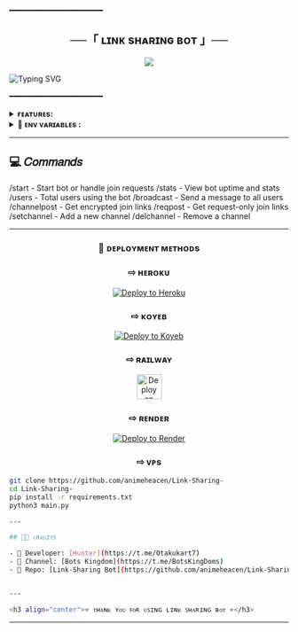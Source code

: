 ━━━━━━━━━━━━━━━━━━━━

<h2 align="center">
    ──「 ʟɪɴᴋ sʜᴀʀɪɴɢ ʙᴏᴛ 」──
</h2>

<p align="center">
  <img src="https://graph.org/file/8581e33195ed8183a3253.jpg">
</p>

![Typing SVG](https://readme-typing-svg.herokuapp.com/?lines=Secure+Link+Sharing+!;Created+by+Hunter!;Protect+Your+Channel+From+Strikes!)

━━━━━━━━━━━━━━━━━━━━

<details><summary><b>ғᴇᴀᴛᴜʀᴇs:</b></summary>

• <b>Secure Invite Links:</b> Share encrypted join links with limited time validity  
• <b>Join Request Links:</b> Request-only invite system to avoid unwanted users  
• <b>Broadcast System:</b> Send messages/media to all users with `/broadcast`  
• <b>User Analytics:</b> Track total users via `/users`  
• <b>Spam Control:</b> Automatic ban on message spammers  
• <b>Multiple Deployment Options:</b> Easily deploy on Heroku, Render, Koyeb, or Railway  
• <b>Admin Panel:</b> Admin-only control on link creation and channel assignment  

<b>✨ More enhancements coming soon...</b>
</details>

<details><summary><b>🔐 ᴇɴᴠ ᴠᴀʀɪᴀʙʟᴇs :</b></summary>

## Required Variables
* `API_HASH` – Your API Hash from [my.telegram.org](https://my.telegram.org)
* `APP_ID` – Your App ID from [my.telegram.org](https://my.telegram.org)
* `TG_BOT_TOKEN` – Bot token from [@BotFather](https://t.me/BotFather)
* `OWNER_ID` – Your Telegram numeric user ID
* `DATABASE_URL` – Your MongoDB URI
* `DATABASE_NAME` – Your MongoDB Database name
* `PORT` – Port for the web server (e.g. 8080)
* `ADMINS` – Optional space-separated admin IDs

</details>

---

## 💻 𝐶𝑜𝑚𝑚𝑎𝑛𝑑𝑠

/start - Start bot or handle join requests 
/stats - View bot uptime and stats /users - Total users using the bot /broadcast - Send a message to all users 
/channelpost - Get encrypted join links 
/reqpost - Get request-only join links 
/setchannel - Add a new channel /delchannel - Remove a channel

---

<h3 align="center">🚀 ᴅᴇᴘʟᴏʏᴍᴇɴᴛ ᴍᴇᴛʜᴏᴅs</h3>

<h3 align="center">⇨ ʜᴇʀᴏᴋᴜ</h3>
<p align="center">
  <a href="https://heroku.com/deploy?template=https://github.com/animeheacen/Link-Sharing-">
    <img src="https://www.herokucdn.com/deploy/button.svg" alt="Deploy to Heroku">
  </a>
</p>

<h3 align="center">⇨ ᴋᴏʏᴇʙ</h3>
<p align="center">
  <a href="https://app.koyeb.com/deploy?type=git&repository=github.com/animeheacen/Link-Sharing-&branch=main">
    <img src="https://www.koyeb.com/static/images/deploy/button.svg" alt="Deploy to Koyeb">
  </a>
</p>

<h3 align="center">⇨ ʀᴀɪʟᴡᴀʏ</h3>
<p align="center">
  <a href="https://railway.app/deploy?template=https://github.com/animeheacen/Link-Sharing-">
    <img height="45px" src="https://railway.app/button.svg" alt="Deploy on Railway">
  </a>
</p>

<h3 align="center">⇨ ʀᴇɴᴅᴇʀ</h3>
<p align="center">
  <a href="https://render.com/deploy?repo=https://github.com/animeheacen/Link-Sharing-">
    <img src="https://render.com/images/deploy-to-render-button.svg" alt="Deploy to Render">
  </a>
</p>

<h3 align="center">⇨ ᴠᴘs</h3>

```bash
git clone https://github.com/animeheacen/Link-Sharing-
cd Link-Sharing-
pip install -r requirements.txt
python3 main.py

---

## 🧑‍💻 ᴄʀᴇᴅɪᴛs

- 👑 Developer: [Hunter](https://t.me/Otakukart7)  
- 📣 Channel: [Bots Kingdom](https://t.me/BotsKingDoms)  
- 📂 Repo: [Link-Sharing Bot](https://github.com/animeheacen/Link-Sharing-)


---

<h3 align="center">⭐ ᴛʜᴀɴᴋ ʏᴏᴜ ꜰᴏʀ ᴜꜱɪɴɢ ʟɪɴᴋ ꜱʜᴀʀɪɴɢ ʙᴏᴛ ⭐</h3>
```
---
